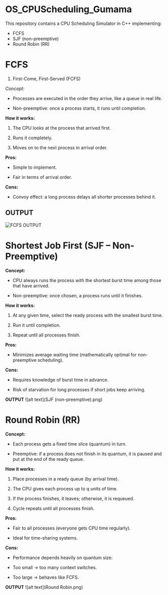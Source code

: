 
# OS_CPUScheduling_Gumama

This repository contains a CPU Scheduling Simulator in C++ implementing:
- FCFS
- SJF (non-preemptive)
- Round Robin (RR)


# FCFS
1. First-Come, First-Served (FCFS)

*Concept:*

-  Processes are executed in the order they arrive, like a queue in real life.

- Non-preemptive: once a process starts, it runs until completion.

**How it works:**

1. The CPU looks at the process that arrived first.

2. Runs it completely.

3. Moves on to the next process in arrival order.

**Pros:**

- Simple to implement.

- Fair in terms of arrival order.

**Cons:**

- Convoy effect: a long process delays all shorter processes behind it. 

## OUTPUT
![FCFS OUTPUT](FCFS.png)


# Shortest Job First (SJF – Non-Preemptive)

**Concept:**

- CPU always runs the process with the shortest burst time among those that have arrived.

- Non-preemptive: once chosen, a process runs until it finishes.

**How it works:**

 1. At any given time, select the ready process with the smallest burst time.

 2. Run it until completion.

 3. Repeat until all processes finish.

**Pros:**

- Minimizes average waiting time (mathematically optimal for non-preemptive scheduling).

**Cons:**

- Requires knowledge of burst time in advance.

- Risk of starvation for long processes if short jobs keep arriving.

**OUTPUT**
![alt text](SJF (non-preemptive).png)


# Round Robin (RR)

**Concept:**

- Each process gets a fixed time slice (quantum) in turn.

- Preemptive: if a process does not finish in its quantum, it is paused and put at the end of the ready queue.

**How it works:**

 1. Place processes in a ready queue (by arrival time).

 2. The CPU gives each process up to q units of time.

 3. If the process finishes, it leaves; otherwise, it is requeued.

 4. Cycle repeats until all processes finish.

**Pros:**

- Fair to all processes (everyone gets CPU time regularly).

- Ideal for time-sharing systems.

**Cons:**

- Performance depends heavily on quantum size:

- Too small → too many context switches.

- Too large → behaves like FCFS.

**OUTPUT**
![alt text](Round Robin.png)







